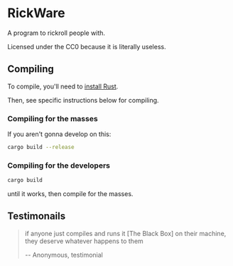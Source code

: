 # RickWare

A program to rickroll people with.

Licensed under the CC0 because it is literally useless.

## Compiling

To compile, you'll need to [install Rust](https://www.rust-lang.org/tools/install). 

Then, see specific instructions below for compiling.

### Compiling for the masses

If you aren't gonna develop on this:
```sh
cargo build --release
```

### Compiling for the developers

```sh
cargo build
```
until it works, then compile for the masses.

## Testimonails

> if anyone just compiles and runs it [The Black Box] on their machine, they deserve whatever happens to them
>
> -- Anonymous, testimonial
